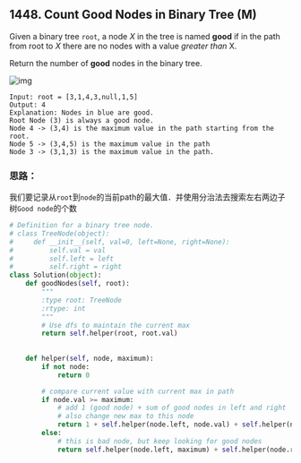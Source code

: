 ## 1448. Count Good Nodes in Binary Tree (M)

Given a binary tree `root`, a node *X* in the tree is named **good** if in the path from root to *X* there are no nodes with a value *greater than* X.

Return the number of **good** nodes in the binary tree.

![img](https://assets.leetcode.com/uploads/2020/04/02/test_sample_1.png)

```
Input: root = [3,1,4,3,null,1,5]
Output: 4
Explanation: Nodes in blue are good.
Root Node (3) is always a good node.
Node 4 -> (3,4) is the maximum value in the path starting from the root.
Node 5 -> (3,4,5) is the maximum value in the path
Node 3 -> (3,1,3) is the maximum value in the path.
```

### 思路：

我们要记录从`root`到`node`的当前path的最大值．并使用分治法去搜索左右两边子树`Good node`的个数

```python
# Definition for a binary tree node.
# class TreeNode(object):
#     def __init__(self, val=0, left=None, right=None):
#         self.val = val
#         self.left = left
#         self.right = right
class Solution(object):
    def goodNodes(self, root):
        """
        :type root: TreeNode
        :rtype: int
        """
        # Use dfs to maintain the current max
        return self.helper(root, root.val)
    
    
    def helper(self, node, maximum):
        if not node: 
            return 0

        # compare current value with current max in path
        if node.val >= maximum:
            # add 1 (good node) + sum of good nodes in left and right
            # also change new max to this node
            return 1 + self.helper(node.left, node.val) + self.helper(node.right, node.val)
        else:
            # this is bad node, but keep looking for good nodes
            return self.helper(node.left, maximum) + self.helper(node.right, maximum)
```



